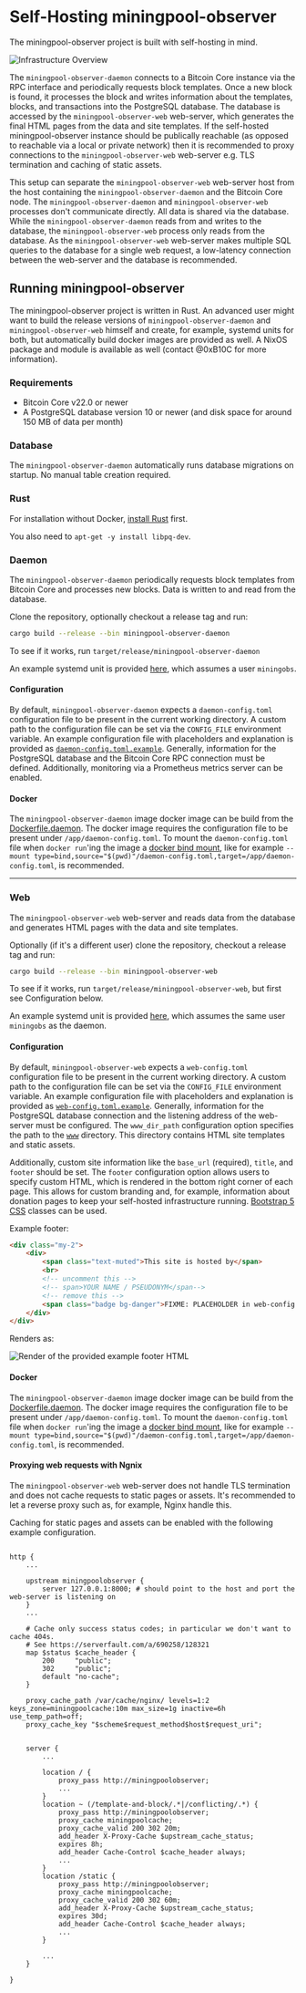 # Self-Hosting miningpool-observer

The miningpool-observer project is built with self-hosting in mind.

![Infrastructure Overview][infra-overview]

[infra-overview]: self-hosting-overview.png

The `miningpool-observer-daemon` connects to a Bitcoin Core instance via the RPC interface and periodically requests block templates.
Once a new block is found, it processes the block and writes information about the templates, blocks, and transactions into the PostgreSQL database.
The database is accessed by the `miningpool-observer-web` web-server, which generates the final HTML pages from the data and site templates.
If the self-hosted miningpool-observer instance should be publically reachable (as opposed to reachable via a local or private network) then it is recommended to proxy connections to the `miningpool-observer-web` web-server e.g. TLS termination and caching of static assets.


This setup can separate the `miningpool-observer-web` web-server host from the host containing the `miningpool-observer-daemon` and the Bitcoin Core node.
The `miningpool-observer-daemon` and `miningpool-observer-web` processes don't communicate directly.
All data is shared via the database.
While the `miningpool-observer-daemon` reads from and writes to the database, the `miningpool-observer-web` process only reads from the database.
As the `miningpool-observer-web` web-server makes multiple SQL queries to the database for a single web request, a low-latency connection between the web-server and the database is recommended.

## Running miningpool-observer

The miningpool-observer project is written in Rust.
An advanced user might want to build the release versions of `miningpool-observer-daemon` and `miningpool-observer-web` himself and create, for example, systemd units for both, but automatically build docker images are provided as well.
A NixOS package and module is available as well (contact @0xB10C for more information).

### Requirements

- Bitcoin Core v22.0 or newer
- A PostgreSQL database version 10 or newer (and disk space for around 150 MB of data per month)

### Database

The `miningpool-observer-daemon` automatically runs database migrations on startup.
No manual table creation required.

### Rust

For installation without Docker, [install Rust](https://www.rust-lang.org/tools/install) first.

You also need to `apt-get -y install libpq-dev`.

### Daemon

The `miningpool-observer-daemon` periodically requests block templates from Bitcoin Core and processes new blocks.
Data is written to and read from the database.

Clone the repository, optionally checkout a release tag and run:

```sh
cargo build --release --bin miningpool-observer-daemon
```

To see if it works, run `target/release/miningpool-observer-daemon`

An example systemd unit is provided [here](/contrib/miningpool-observer-daemon.service), which assumes a user `miningobs`.

#### Configuration

By default, `miningpool-observer-daemon` expects a `daemon-config.toml` configuration file to be present in the current working directory.
A custom path to the configuration file can be set via the `CONFIG_FILE` environment variable.
An example configuration file with placeholders and explanation is provided as [`daemon-config.toml.example`](../daemon-config.toml.example).
Generally, information for the PostgreSQL database and the Bitcoin Core RPC connection must be defined.
Additionally, monitoring via a Prometheus metrics server can be enabled.

#### Docker

The `miningpool-observer-daemon` image docker image can be build from the [Dockerfile.daemon](../contrib/docker/Dockerfile.daemon).
The docker image requires the configuration file to be present under `/app/daemon-config.toml`.
To mount the `daemon-config.toml` file when `docker run`'ing the image a [docker bind mount](https://docs.docker.com/storage/bind-mounts/), like for example `--mount type=bind,source="$(pwd)"/daemon-config.toml,target=/app/daemon-config.toml`, is recommended.

---

### Web

The `miningpool-observer-web` web-server and reads data from the database and generates HTML pages with the data and site templates.

Optionally (if it's a different user) clone the repository, checkout a release tag and run:

```sh
cargo build --release --bin miningpool-observer-web
```

To see if it works, run `target/release/miningpool-observer-web`, but first see Configuration below.

An example systemd unit is provided [here](/contrib/miningpool-observer-web.service), which assumes the same user `miningobs` as the daemon.

#### Configuration

By default, `miningpool-observer-web` expects a `web-config.toml` configuration file to be present in the current working directory.
A custom path to the configuration file can be set via the `CONFIG_FILE` environment variable.
An example configuration file with placeholders and explanation is provided as [`web-config.toml.example`](../web-config.toml.example).
Generally, information for the PostgreSQL database connection and the listening address of the web-server must be configured.
The `www_dir_path` configuration option specifies the path to the [`www`](../www) directory.
This directory contains HTML site templates and static assets.

Additionally, custom site information like the `base_url` (required),  `title`, and `footer` should be set.
The `footer` configuration option allows users to specify custom HTML, which is rendered in the bottom right corner of each page.
This allows for custom branding and, for example, information about donation pages to keep your self-hosted infrastructure running.
[Bootstrap 5 CSS](https://getbootstrap.com/docs/5.0/getting-started/introduction/) classes can be used.

Example footer:
``` html
<div class="my-2">
    <div>
        <span class="text-muted">This site is hosted by</span>
        <br>
        <!-- uncomment this -->
        <!-- span>YOUR NAME / PSEUDONYM</span-->
        <!-- remove this -->
        <span class="badge bg-danger">FIXME: PLACEHOLDER in web-config.toml</span>
    </div>
</div>
```

Renders as:

![Render of the provided example footer HTML][custom-footer]

[custom-footer]: screenshot-placeholder-custom-footer.png

#### Docker

The `miningpool-observer-daemon` image docker image can be build from the [Dockerfile.daemon](../contrib/docker/Dockerfile.daemon).
The docker image requires the configuration file to be present under `/app/daemon-config.toml`.
To mount the `daemon-config.toml` file when `docker run`'ing the image a [docker bind mount](https://docs.docker.com/storage/bind-mounts/), like for example `--mount type=bind,source="$(pwd)"/daemon-config.toml,target=/app/daemon-config.toml`, is recommended.

#### Proxying web requests with Ngnix

The `miningpool-observer-web` web-server does not handle TLS termination and does not cache requests to static pages or assets.
It's recommended to let a reverse proxy such as, for example, Nginx handle this.

Caching for static pages and assets can be enabled with the following example configuration.

```config

http {
    ...

    upstream miningpoolobserver {
        server 127.0.0.1:8000; # should point to the host and port the web-server is listening on
    }
    ...

    # Cache only success status codes; in particular we don't want to cache 404s.
    # See https://serverfault.com/a/690258/128321
    map $status $cache_header {
        200     "public";
        302     "public";
        default "no-cache";
    }

    proxy_cache_path /var/cache/nginx/ levels=1:2 keys_zone=miningpoolcache:10m max_size=1g inactive=6h use_temp_path=off;
    proxy_cache_key "$scheme$request_method$host$request_uri";


    server {
        ...

        location / {
            proxy_pass http://miningpoolobserver;
            ...
        }
        location ~ (/template-and-block/.*|/conflicting/.*) {
            proxy_pass http://miningpoolobserver;
            proxy_cache miningpoolcache;
            proxy_cache_valid 200 302 20m;
            add_header X-Proxy-Cache $upstream_cache_status;
            expires 8h;
            add_header Cache-Control $cache_header always;
            ...
        }
        location /static {
            proxy_pass http://miningpoolobserver;
            proxy_cache miningpoolcache;
            proxy_cache_valid 200 302 60m;
            add_header X-Proxy-Cache $upstream_cache_status;
            expires 30d;
            add_header Cache-Control $cache_header always;
            ...
        }

        ...
    }

}

```
